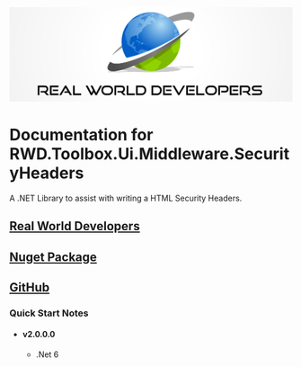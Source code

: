 [![Real World Developers Logo](images/RWDevs-header.jpg)](http://www.realworlddevelopers.com)

Documentation for RWD.Toolbox.Ui.Middleware.SecurityHeaders
==================================
A .NET Library to assist with writing a HTML Security Headers.

[Real World Developers](https://www.realworlddevelopers.com)
-----------------------

[Nuget Package](https://www.nuget.org/packages/RWD.Toolbox.Ui.Middleware.SecurityHeaders/)
---------------

[GitHub](https://github.com/RealWorldDevelopers/RWD.Toolbox.Ui.Middleware)
------------------

### Quick Start Notes
* #### v2.0.0.0  
	* .Net 6
